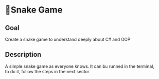 #  🐍Snake Game
## Goal
Create a snake game to understand deeply about C# and OOP
## Description
A simple snake game as everyone knows. It can bu runned in the terminal, to do it, follow the steps in the next sector
